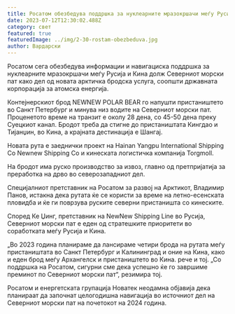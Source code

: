 ```yaml
---
title: Росатом обезбедува поддршка за нуклеарните мразокршачи меѓу Русија и Кина
date: 2023-07-12T12:30:02.488Z
category: свет
featured: true
featuredImage: ../img/2-30-rostam-obezbeduva.jpg
author: Вардарски
---
```

Росатом сега обезбедува информации и навигациска поддршка за нуклеарните мразокршачи меѓу Русија и Кина долж Северниот морски пат како дел од новата арктичка бродска услуга, соопшти државната корпорација за атомска енергија.

Контејнерскиот брод NEWNEW POLAR BEAR го напушти пристаништето во Санкт Петербург и минува низ водите на Северниот морски пат. Проценетото време на транзит е околу 28 дена, со 45-50 дена преку Суецкиот канал. Бродот треба да стигне до пристаништата Кингдао и Тијанџин, во Кина, а крајната дестинација е Шангај.

Новата рута е заеднички проект на Hainan Yangpu International Shipping Co Newnew Shipping Co и кинеската логистичка компанија Torgmoll.

На бродот има руско производство за извоз, главно од претпријатија за преработка на дрво во северозападниот дел.

Специјалниот претставник на Росатом за развој на Арктикот, Владимир Панов, истакна дека рутата ќе се користи за време на летно-есенската пловидба и ќе ги поврзува руските северни пристаништа со кинеските.

Според Ке Џинг, претставник на NewNew Shipping Line во Русија, Северниот морски пат е еден од стратешките приоритети во соработката меѓу Русија и Кина.

„Во 2023 година планираме да лансираме четири брода на рутата меѓу пристаништата во Санкт Петербург и Калининград и оние на Кина, како и еден брод меѓу Архангелск и пристаништето во Кина. рече и тој. „Со поддршка на Росатом, сигурни сме дека успешно ќе го завршиме преминот по Северниот морски пат“, резимира тој.

Росатом и енергетската групација Новатек неодамна објавија дека планираат да започнат целогодишна навигација во источниот дел на Северниот морски пат на почетокот на 2024 година.